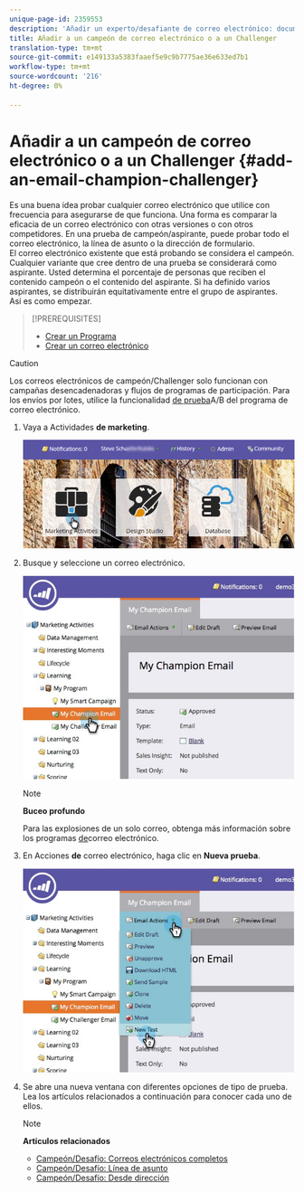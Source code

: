 ```yaml
---
unique-page-id: 2359553
description: 'Añadir un experto/desafiante de correo electrónico: documentos de marketing: documentación del producto'
title: Añadir a un campeón de correo electrónico o a un Challenger
translation-type: tm+mt
source-git-commit: e149133a5383faaef5e9c9b7775ae36e633ed7b1
workflow-type: tm+mt
source-wordcount: '216'
ht-degree: 0%

---
```



# Añadir a un campeón de correo electrónico o a un Challenger {#add-an-email-champion-challenger}

Es una buena idea probar cualquier correo electrónico que utilice con frecuencia para asegurarse de que funciona. Una forma es comparar la eficacia de un correo electrónico con otras versiones o con otros competidores. En una prueba de campeón/aspirante, puede probar todo el correo electrónico, la línea de asunto o la dirección de formulario.\
El correo electrónico existente que está probando se considera el campeón. Cualquier variante que cree dentro de una prueba se considerará como aspirante. Usted determina el porcentaje de personas que reciben el contenido campeón o el contenido del aspirante. Si ha definido varios aspirantes, se distribuirán equitativamente entre el grupo de aspirantes.\
Así es como empezar.

>[!PREREQUISITES]
>
>* [Crear un Programa](../../../../../product-docs/core-marketo-concepts/programs/creating-programs/create-a-program.md)
>* [Crear un correo electrónico](../../../../../product-docs/email-marketing/general/creating-an-email/create-an-email.md)

>



>[!CAUTION]
>
>Los correos electrónicos de campeón/Challenger solo funcionan con campañas desencadenadoras y flujos de programas de participación. Para los envíos por lotes, utilice la funcionalidad [de prueba](../../../../../product-docs/email-marketing/email-programs/email-program-actions/email-test-a-b-test/add-an-a-b-test.md)A/B del programa de correo electrónico.

1. Vaya a Actividades **de marketing**.

   ![](assets/login-marketing-activities.png)

1. Busque y seleccione un correo electrónico.

   ![](assets/champion1.jpg)

   >[!NOTE]
   >
   >**Buceo profundo**
   >
   >
   >Para las explosiones de un solo correo, obtenga más información sobre los programas [de](http://docs.marketo.com/display/docs/email+programs)correo electrónico.

1. En Acciones **de** correo electrónico, haga clic en **Nueva prueba**.

   ![](assets/chmapion2.jpg)

1. Se abre una nueva ventana con diferentes opciones de tipo de prueba. Lea los artículos relacionados a continuación para conocer cada uno de ellos.

   >[!NOTE]
   >
   >**Artículos relacionados**
   >
   >    
   >    
   >    * [Campeón/Desafío: Correos electrónicos completos](champion-challenger-whole-emails.md)
   >    * [Campeón/Desafío: Línea de asunto](champion-challenger-subject-line.md)
   >    * [Campeón/Desafío: Desde dirección](champion-challenger-from-address.md)


